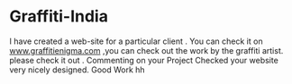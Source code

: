 # Graffiti-India
I have created a web-site for a particular client . You can check it on www.graffitienigma.com ,you can check out the work by the graffiti artist. please check it out . 
Commenting on your Project
Checked your website very nicely designed. Good Work
hh
